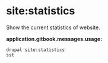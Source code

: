 # site:statistics
Show the current statistics of website.

**application.gitbook.messages.usage:**
```
drupal site:statistics
sst
```
